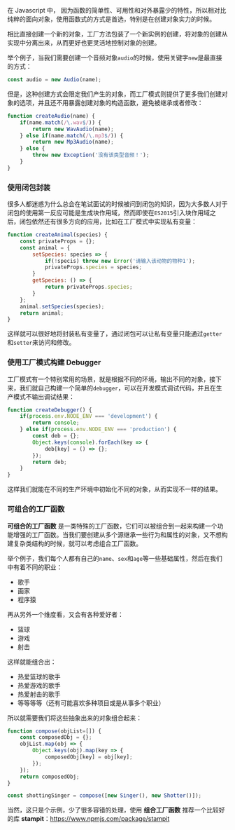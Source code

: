 在 Javascript 中， 因为函数的简单性、可用性和对外暴露少的特性，所以相对比纯粹的面向对象，使用函数式的方式是首选，特别是在创建对象实力的时候。

相比直接创建一个新的对象，工厂方法包装了一个新实例的创建，将对象的创建从实现中分离出来，从而更好也更灵活地控制对象的创建。

举个例子，当我们需要创建一个音频对象`audio`的时候，使用关键字`new`是最直接的方式：
```javascript
const audio = new Audio(name);
```

但是，这种创建方式会限定我们产生的对象，而工厂模式则提供了更多我们创建对象的选项，并且还不用暴露创建对象的构造函数，避免被继承或者修改：
```javascript
function createAudio(name) {
    if(name.match(/\.wav$/)) {
        return new WavAudio(name);
    } else if(name.match(/\.mp3$/)) {
        return new Mp3Audio(name);
    } else {
        throw new Exception('没有该类型音频！');
    }
}
```

### 使用闭包封装
很多人都迷惑为什么总会在笔试面试的时候被问到闭包的知识，因为大多数人对于闭包的使用第一反应可能是生成块作用域，然而即使在`ES2015`引入块作用域之后，闭包依然还有很多方向的应用，比如在工厂模式中实现私有变量：

```javascript
function createAnimal(species) {
    const privateProps = {};
    const animal = {
        setSpecies: species => {
            if(!specis) throw new Error('请输入该动物的物种1');
            privateProps.species = species;
        }
        getSpecies: () => {
            return privateProps.species;
        }
    };
    animal.setSpecies(species);
    return animal;
}
```
这样就可以很好地将封装私有变量了，通过闭包可以让私有变量只能通过`getter`和`setter`来访问和修改。

### 使用工厂模式构建 Debugger
工厂模式有一个特别常用的场景，就是根据不同的环境，输出不同的对象，接下来，我们就自己构建一个简单的`debugger`，可以在开发模式调试代码，并且在生产模式不输出调试结果：

```javascript
function createDebugger() {
    if(process.env.NODE_ENV === 'development') {
        return console;
    } else if(process.env.NODE_ENV === 'production') {
        const deb = {};
        Object.keys(console).forEach(key => {
            deb[key] = () => {};
        });
        return deb;
    }
}
```
这样我们就能在不同的生产环境中初始化不同的对象，从而实现不一样的结果。

### 可组合的工厂函数
**可组合的工厂函数** 是一类特殊的工厂函数，它们可以被组合到一起来构建一个功能增强的工厂函数。当我们要创建从多个源继承一些行为和属性的对象，又不想构建复杂类结构的时候，就可以考虑组合工厂函数。

举个例子，我们每个人都有自己的`name`、`sex`和`age`等一些基础属性，然后在我们中有着不同的职业：
- 歌手
- 画家
- 程序猿

再从另外一个维度看，又会有各种爱好者：
- 篮球
- 游戏
- 射击

这样就能组合出：
- 热爱篮球的歌手
- 热爱游戏的歌手
- 热爱射击的歌手
- 等等等等（还有可能喜欢多种项目或是从事多个职业）

所以就需要我们将这些抽象出来的对象组合起来：
```javascript
function compose(objList=[]) {
    const composedObj = {};
    objList.map(obj => {
        Object.keys(obj).map(key => {
            composedObj[key] = obj[key];
        });
    });
    return composedObj;
}

const shottingSinger = compose([new Singer(), new Shotter()]);
```

当然，这只是个示例，少了很多容错的处理，使用 **组合工厂函数** 推荐一个比较好的库 **stampit**：https://www.npmjs.com/package/stampit
